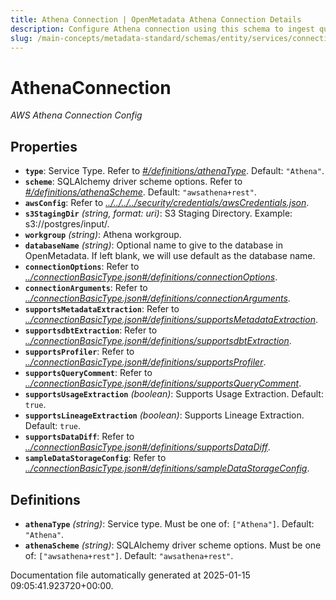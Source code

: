 ```yaml
---
title: Athena Connection | OpenMetadata Athena Connection Details
description: Configure Athena connection using this schema to ingest query execution metadata from Amazon Athena.
slug: /main-concepts/metadata-standard/schemas/entity/services/connections/database/athenaconnection
---
```


# AthenaConnection

*AWS Athena Connection Config*

## Properties

- **`type`**: Service Type. Refer to *[#/definitions/athenaType](#definitions/athenaType)*. Default: `"Athena"`.
- **`scheme`**: SQLAlchemy driver scheme options. Refer to *[#/definitions/athenaScheme](#definitions/athenaScheme)*. Default: `"awsathena+rest"`.
- **`awsConfig`**: Refer to *[../../../../security/credentials/awsCredentials.json](#/../../../security/credentials/awsCredentials.json)*.
- **`s3StagingDir`** *(string, format: uri)*: S3 Staging Directory. Example: s3://postgres/input/.
- **`workgroup`** *(string)*: Athena workgroup.
- **`databaseName`** *(string)*: Optional name to give to the database in OpenMetadata. If left blank, we will use default as the database name.
- **`connectionOptions`**: Refer to *[../connectionBasicType.json#/definitions/connectionOptions](#/connectionBasicType.json#/definitions/connectionOptions)*.
- **`connectionArguments`**: Refer to *[../connectionBasicType.json#/definitions/connectionArguments](#/connectionBasicType.json#/definitions/connectionArguments)*.
- **`supportsMetadataExtraction`**: Refer to *[../connectionBasicType.json#/definitions/supportsMetadataExtraction](#/connectionBasicType.json#/definitions/supportsMetadataExtraction)*.
- **`supportsdbtExtraction`**: Refer to *[../connectionBasicType.json#/definitions/supportsdbtExtraction](#/connectionBasicType.json#/definitions/supportsdbtExtraction)*.
- **`supportsProfiler`**: Refer to *[../connectionBasicType.json#/definitions/supportsProfiler](#/connectionBasicType.json#/definitions/supportsProfiler)*.
- **`supportsQueryComment`**: Refer to *[../connectionBasicType.json#/definitions/supportsQueryComment](#/connectionBasicType.json#/definitions/supportsQueryComment)*.
- **`supportsUsageExtraction`** *(boolean)*: Supports Usage Extraction. Default: `true`.
- **`supportsLineageExtraction`** *(boolean)*: Supports Lineage Extraction. Default: `true`.
- **`supportsDataDiff`**: Refer to *[../connectionBasicType.json#/definitions/supportsDataDiff](#/connectionBasicType.json#/definitions/supportsDataDiff)*.
- **`sampleDataStorageConfig`**: Refer to *[../connectionBasicType.json#/definitions/sampleDataStorageConfig](#/connectionBasicType.json#/definitions/sampleDataStorageConfig)*.
## Definitions

- **`athenaType`** *(string)*: Service type. Must be one of: `["Athena"]`. Default: `"Athena"`.
- **`athenaScheme`** *(string)*: SQLAlchemy driver scheme options. Must be one of: `["awsathena+rest"]`. Default: `"awsathena+rest"`.


Documentation file automatically generated at 2025-01-15 09:05:41.923720+00:00.
